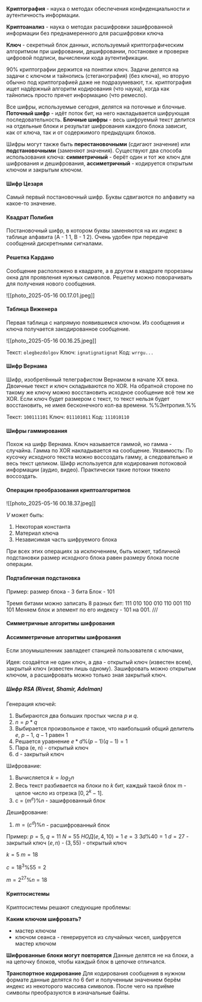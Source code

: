 **Криптография** - наука о методах обеспечения конфиденциальности и аутентичность информации.

**Криптоанализ** - наука о методах расшифровки зашифрованной информации без преднамеренного для расшифровки ключа

**Ключ** - секретный блок данных, используемый криптографическим алгоритмом при шифровании, дешифровании, постановке и проверке цифровой подписи, вычислении кода аутентификации.

90% криптографии держится на понятии ключ. Задачи делятся на задачи с ключом и тайнопись (стеганография) (без ключа), но вторую обычно под криптографией даже не подразумевают, т.к. криптография ищет надёржный алгоритм кодирования (что наука), когда как тайнопись просто прячет информацию (что ремесло).

Все шифры, используемые сегодня, делятся на поточные и блочные.
**Поточный шифр** - идёт поток бит, на него накладывается шифрующая последовательность. 
**Блочные шифры** - весь шифруемый текст делится на отдельные блоки и результат шифрования каждого блока зависит, как от ключа, так и от содержимого предыдущих блоков.

Шифры могут также быть **перестановочными** (сдигают значение) или **подстановочными** (заменяют значения).
Существуют два способа использования ключа: **симметричный** - берёт один и тот же ключ для шифрования и дешифрования, **ассиметричный** - кодируется открытым ключом и закрытым ключом.
#### Шифр Цезаря

Самый первый постановочный шифр. Буквы сдвигаются по алфавиту на какое-то значение.
#### Квадрат Полибия

Постановочный шифр, в котором буквы заменяются на их индекс в таблице алфавита (A - 1 1, B - 1 2). Очень удобен при передаче сообщений дискретными сигналами.
#### Решетка Кардано

Сообщение расположено в квадрате, а в другом в квадрате прорезаны окна для проявления нужных символов. Решетку можно поворачивать для получения нового сообщения.

![[photo_2025-05-16 00.17.01.jpeg]]
#### Таблица Виженера

Первая таблица с напрямую появившемся ключом. Из сообщения и ключа получается закодированное сообщение.

![[photo_2025-05-16 00.16.25.jpeg]]

Текст: `olegbezdolgov`
Ключ: `ignatignatignat`
Код:    `wrrgu...`
#### Шифр Вернама

Шифр, изобретённый телеграфистом Вернамом в начале XX века. Двоичные текст и ключ складываются по XOR. На обратной стороне по такому же ключу можно восстановить исходное сообщение всё тем же XOR. Если ключ будет размером с текст, то текст нельзя будет восстановить, не имея бесконечного кол-ва времени. %%Энтропия.%%

Текст: `100111101`
Ключ:  `011101011`
Код:     `111010110`
#### Шифры гаммирования

Похож на шифр Вернама. Ключ называется гаммой, но гамма - случайна. Гамма по XOR накладывается на сообщение.
Уязвимость: По кусочку исходного текста можно воссоздать гамму, а следовательно и весь текст целиком.
Шифр используется для кодирования потоковой информации (аудио, видео). Практически такие потоки тяжело воссоздать.
#### Операции преобразования криптоалгоритмов

![[photo_2025-05-16 00.18.37.jpeg]]

$V$ может быть:
1. Некоторая константа
2. Материал ключа
3. Независимая часть шифруемого блока

При всех этих операциях за исключением, быть может, табличной подстановки размер исходного блока равен размеру блока после операции. 
#### Подтабличная подстановка

Пример: размер блока - 3 бита
Блок - 101

Тремя битами можно записать 8 разных бит:
111 010 100 010 110 001 110 101
Меняем блок и элемент по его индексу - 101 на 001.
///
#### Cимметричные алгоритмы шифрования

#### Ассимметричные алгоритмы шифрования

Если злоумышленник завладеет станцией пользователя с ключами, 

Идея: создаётся не один ключ, а два - открытый ключ (известен всем), закрытый ключ (известен лишь одному). Зашифровать можно открытым ключом, а расшифровать можно только зная закрытый ключ. 

##### Шифр RSA (Rivest, Shamir, Adelman)

Генерация ключей:
1. Выбираются два больших простых числа $p$ и $q$.
2. $n = p * q$
3. Выбирается произвольное $e$ такое, что наибольший общий делитель $e$, $p-1$, $q-1$ равен 1
4. Решается уравнение $e*d \% (p-1)(q-1) = 1$
5. Пара (e, n) - открытый ключ
6. d - закрытый ключ

Шифрование:
1. Вычисляется $k = log_{2}n$
2. Весь текст разбивается на блоки по $k$ бит, каждый такой блок m - целое число из отрезка $[0, 2^k-1]$.
3. c = $(m^e) \% n$ - зашифрованный блок

Дешифрование:
1. $m = (c^d) \% n$ - расшифрованный блок

Пример:
$p = 5$, $q = 11$
$N = 55$
$НОД(e, 4, 10) = 1$
$e = 3$
$3d \% 40 = 1$
$d = 27$ - закрытый ключ
$(e, n)$ - $(3, 55)$ - открытый ключ

$k = 5$
$m = 18$

$c = 18^3 \% 55 = 2$

$m = 2^27 \% n = 18$

#### Криптосистемы

Криптосистемы решают следующие проблемы: 

**Каким ключом шифровать?**
- мастер ключом
- ключом сеанса - генерируется из случайных чисел, шифруется мастер ключом

**Шифрованные блоки могут повторятся**
Данные делятся не на блоки, а на цепочку блоков, чтобы каждый блок в цепочке отличался.

**Транспортное кодирование**
Для кодирования сообщения в нужном формате данные делятся по 6 бит и полученным значением берём индекс из некоторого массива символов. После чего на приёме символы преобразуются в изначальные байты.


